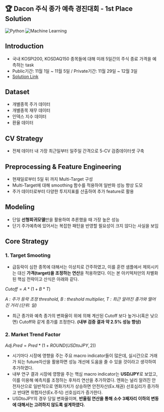 ## 🏆 Dacon 주식 종가 예측 경진대회 - 1st Place Solution
![Python](https://img.shields.io/badge/Python-3.8-blue.svg)
![Machine Learning](https://img.shields.io/badge/Machine%20Learning-Success-green)

## Introduction
- 국내 KOSPI200, KOSDAQ150 종목들에 대해 미래 5일간의 주식 종료 가격을 예측하는 task
- Public기간: 11월 1일 ~ 11월 5일 / Private기간: 11월 29일 ~ 12월 3일
- [Solution Link](https://dacon.io/competitions/official/235857/codeshare/4095?page=2&dtype=recent)

## Dataset
- 개별종목 주가 데이터
- 개별종목 재무 데이터
- 인덱스 지수 데이터
- 환율 데이터

## CV Strategy
- 전체 데이터 내 가장 최근일부터 일주일 간격으로 5-CV 검증데이터셋 구축

## Preprocessing & Feature Engineering
- 현재일로부터 5일 뒤 까지 Multi-Target 구성
- Multi-Target에 대해 smoothing 함수를 적용하여 일반화 성능 향상 도모
- 주가 데이터로부터 다양한 투지지표를 산출하여 추가 feature로 활용

## Modeling
- 단일 **선형회귀모델**만을 활용하여 추론했을 때 가장 높은 성능
- 단기 주가예측에 있어서는 복잡한 패턴을 반영할 필요성이 크지 않다는 사실을 보임

## Core Strategy
### 1. Target Smooting
- 급등락이 심한 종목에 대해서는 이상치로 간주하였고, 이를 훈련 샘플에서 제외시키는 대신 **가격(target)을 조정하는 연산**을 적용하였다. 이는 본 아키텍처만의 차별화된 핵심 전략이고 산식은 아래와 같다.
 
$Cutoff = A * (1 + B * T)$

*A : 주가 등락 조정 threshold, B : theshold multiplier, T : 최근 알려진 종가와 떨어진 거리 (단위: 일)*
- 최근 종가와 예측 종가의 변화율이 위에 의해 계산된 Cutoff 보다 높거나(혹은 낮으면) Cutoff와 같게 종가를 조정한다. **(내부 검증 결과 약 2.5% 성능 향상)**

### 2. Market Trend Factor
$Adj.Pred = Pred * (1 + ROUND(USDtoJPY, 2))$

- 시기마다 시장에 영향을 주는 주요 macro indicator들이 많은데, 실시간으로 거래가 되는 future자산을 활용하면 성능 개선에 도움을 줄 수 있을 것이라고 생각하여 추가하였다.
- 내부 연구 결과 시장에 영향을 주는 핵심 macro indicator는 **USD/JPY**로 보았고, 이를 이용해 예측치를 조정하는 후처리 연산을 추가하였다. 엔화는 널리 알려진 안전자산으로 일반적으로 엔화가치가 상승하면 안전자산(Ex.채권) 선호심리가 증가하고 반대면 위험자산(Ex.주식) 선호심리가 증가한다.
- USDtoJPY의 경우 당일 변화율이며, **반올림 연산을 통해 소수 3째자리 이하의 변동에 대해서는 고려하지 않도록 설계하였다.**

